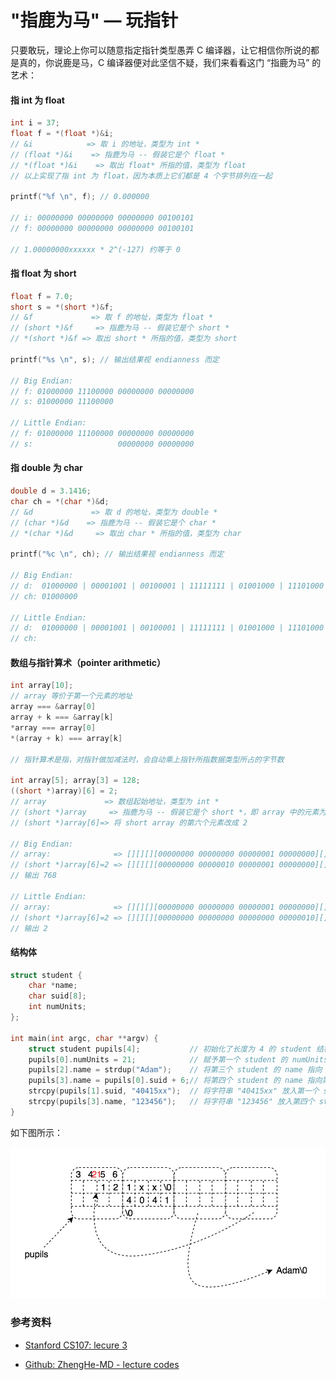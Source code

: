 # "指鹿为马" — 玩指针

只要敢玩，理论上你可以随意指定指针类型愚弄 C 编译器，让它相信你所说的都是真的，你说鹿是马，C 编译器便对此坚信不疑，我们来看看这门 “指鹿为马” 的艺术：

#### 指 int 为 float

```c
int i = 37;
float f = *(float *)&i;
// &i            => 取 i 的地址，类型为 int *
// (float *)&i    => 指鹿为马 -- 假装它是个 float *
// *(float *)&i    => 取出 float* 所指的值，类型为 float
// 以上实现了指 int 为 float，因为本质上它们都是 4 个字节排列在一起

printf("%f \n", f); // 0.000000 

// i: 00000000 00000000 00000000 00100101
// f: 00000000 00000000 00000000 00100101

// 1.00000000xxxxxx * 2^(-127) 约等于 0
```

#### 指 float 为 short

```c
float f = 7.0;
short s = *(short *)&f;
// &f             => 取 f 的地址，类型为 float *
// (short *)&f     => 指鹿为马 -- 假装它是个 short *
// *(short *)&f => 取出 short * 所指的值，类型为 short

printf("%s \n", s); // 输出结果视 endianness 而定

// Big Endian:
// f: 01000000 11100000 00000000 00000000
// s: 01000000 11100000                 

// Little Endian:
// f: 01000000 11100000 00000000 00000000
// s:                   00000000 00000000
```

#### 指 double 为 char

```c
double d = 3.1416;
char ch = *(char *)&d;
// &d             => 取 d 的地址，类型为 double *
// (char *)&d    => 指鹿为马 -- 假装它是个 char *
// *(char *)&d     => 取出 char * 所指的值，类型为 char

printf("%c \n", ch); // 输出结果视 endianness 而定

// Big Endian:
// d:  01000000 | 00001001 | 00100001 | 11111111 | 01001000 | 11101000 | 10100111
// ch: 01000000

// Little Endian:
// d:  01000000 | 00001001 | 00100001 | 11111111 | 01001000 | 11101000 | 10100111
// ch:                                                                   10100111
```

#### 数组与指针算术（pointer arithmetic）

```c
int array[10];
// array 等价于第一个元素的地址
array === &array[0]
array + k === &array[k]
*array === array[0]
*(array + k) === array[k]

// 指针算术是指，对指针做加减法时，会自动乘上指针所指数据类型所占的字节数

int array[5]; array[3] = 128;
((short *)array)[6] = 2;
// array             => 数组起始地址，类型为 int *
// (short *)array     => 指鹿为马 -- 假装它是个 short *，即 array 中的元素为 short 类型
// (short *)array[6]=> 将 short array 的第六个元素改成 2

// Big Endian:
// array:              => [][][][00000000 00000000 00000001 00000000][]
// (short *)array[6]=2 => [][][][00000000 00000010 00000001 00000000][]
// 输出 768

// Little Endian:
// array:              => [][][][00000000 00000000 00000001 00000000][]
// (short *)array[6]=2 => [][][][00000000 00000000 00000000 00000010][]
// 输出 2
```

#### 结构体

```c
struct student {
    char *name;
    char suid[8];
    int numUnits;
};

int main(int argc, char **argv) {
    struct student pupils[4];           // 初始化了长度为 4 的 student 结构体数组
    pupils[0].numUnits = 21;            // 赋予第一个 student 的 numUnits 字段
    pupils[2].name = strdup("Adam");    // 将第三个 student 的 name 指向 heap 中初始化的一个字符串 "Adam\0"
    pupils[3].name = pupils[0].suid + 6;// 将第四个 student 的 name 指向第一个 student 的 suid 往后移 6 位之处
    strcpy(pupils[1].suid, "40415xx");  // 将字符串 "40415xx" 放入第一个 student 的 suid 中
    strcpy(pupils[3].name, "123456");   // 将字符串 "123456" 放入第四个 student 的 name, 即第一个 student 的 suid 往后移 6 位之处
}
```

如下图所示：

![](/assets/Stanford-CS107-3-pupils.jpg)

### 参考资料

* [Stanford CS107: lecure 3](https://www.youtube.com/watch?v=H4MQXBF6FN4&list=PL9D558D49CA734A02&index=3)

* [Github: ZhengHe-MD - lecture codes](https://github.com/ZhengHe-MD/cs107-lecture-codes)



